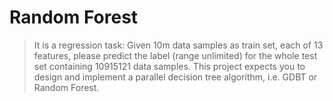 # Random Forest

> It is a regression task: Given 10m data samples as train set, each of 13 features, please predict the label (range unlimited) for the whole test set containing 10915121 data samples. This project expects you to design and implement a parallel decision tree algorithm, i.e. GDBT or Random Forest.

